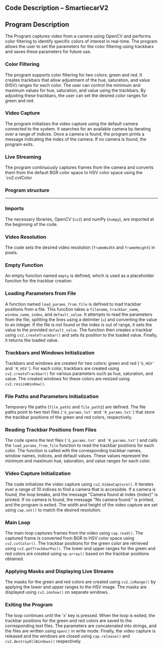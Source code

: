 ## Code Description – SmartiecarV2


## Program Description

The Program captures video from a camera using OpenCV and performs color filtering to identify specific colors of interest in real-time. The program allows the user to set the parameters for the color filtering using trackbars and saves these parameters for future use.

### Color Filtering

The program supports color filtering for two colors: green and red. It creates trackbars that allow adjustment of the hue, saturation, and value (HSV) ranges for each color. The user can control the minimum and maximum values for hue, saturation, and value using the trackbars. By adjusting these trackbars, the user can set the desired color ranges for green and red.

### Video Capture

The program initializes the video capture using the default camera connected to the system. It searches for an available camera by iterating over a range of indices. Once a camera is found, the program prints a message indicating the index of the camera. If no camera is found, the program exits.

### Live Streaming

The program continuously captures frames from the camera and converts them from the default BGR color space to HSV color space using the `cv2.cvtColor


### Program structure
---
### Imports

The necessary libraries, OpenCV (`cv2`) and numPy (`numpy`), are imported at the beginning of the code.

### Video Resolution

The code sets the desired video resolution (`frameWidth` and `frameHeight`) in pixels.

### Empty Function

An empty function named `empty` is defined, which is used as a placeholder function for the trackbar creation.

### Loading Parameters from File

A function named `load_params_from_file` is defined to load trackbar positions from a file. This function takes a `filename`, `trackbar_name`, `window_name`, `index`, and `default_value`. It attempts to read the parameters from the file, splitting the lines using a delimiter (`=`) and converting the value to an integer. If the file is not found or the index is out of range, it sets the value to the provided `default_value`. The function then creates a trackbar using `cv2.createTrackbar()` and sets its position to the loaded value. Finally, it returns the loaded value.

### Trackbars and Windows Initialization

Trackbars and windows are created for two colors: green and red (`'G_HSV'` and `'R_HSV'`). For each color, trackbars are created using `cv2.createTrackbar()` for various parameters such as hue, saturation, and value. The created windows for these colors are resized using `cv2.resizeWindow()`.

### File Paths and Parameters Initialization

Temporary file paths (`file_path1` and `file_path2`) are defined. The file paths point to two text files (`'G_params.txt'` and `'R_params.txt'`) that store the trackbar positions of the green and red colors, respectively.

### Reading Trackbar Positions from Files

The code opens the text files (`'G_params.txt'` and `'R_params.txt'`) and calls the `load_params_from_file` function to read the trackbar positions for each color. The function is called with the corresponding trackbar names, window names, indices, and default values. These values represent the minimum and maximum hue, saturation, and value ranges for each color.

### Video Capture Initialization

The code initializes the video capture using `cv2.VideoCapture()`. It iterates over a range of 10 indices to find a camera that is accessible. If a camera is found, the loop breaks, and the message "Camera found at index {index}" is printed. If no camera is found, the message "No camera found." is printed, and the program is exited. The width and height of the video capture are set using `cap.set()` to match the desired resolution.

### Main Loop

The main loop captures frames from the video using `cap.read()`. The captured frame is converted from BGR to HSV color space using `cv2.cvtColor()`. The trackbar positions for the green color are retrieved using `cv2.getTrackbarPos()`. The lower and upper ranges for the green and red colors are created using `np.array()` based on the trackbar positions obtained.

### Applying Masks and Displaying Live Streams

The masks for the green and red colors are created using `cv2.inRange()` by applying the lower and upper ranges to the HSV image. The masks are displayed using `cv2.imshow()` on separate windows.

### Exiting the Program

The loop continues until the 'x' key is pressed. When the loop is exited, the trackbar positions for the green and red colors are saved to the corresponding text files. The parameters are concatenated into strings, and the files are written using `open()` in write mode. Finally, the video capture is released and the windows are closed using `cap.release()` and `cv2.destroyAllWindows()` respectively.
